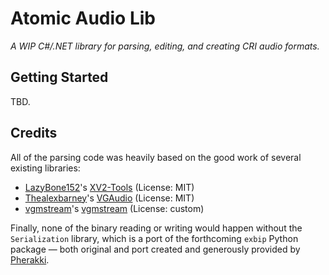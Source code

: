 # Atomic Audio Lib

*A WIP C#/.NET library for parsing, editing, and creating CRI audio formats.*

## Getting Started

TBD.

## Credits

All of the parsing code was heavily based on the good work of several existing libraries:

- [LazyBone152](https://github.com/LazyBone152)'s [XV2-Tools](https://github.com/LazyBone152/XV2-Tools) (License: MIT)
- [Thealexbarney](https://github.com/Thealexbarney)'s [VGAudio](https://github.com/Thealexbarney/VGAudio) (License: MIT)
- [vgmstream](https://github.com/vgmstream)'s [vgmstream](https://github.com/vgmstream/vgmstream) (License: custom)

Finally, none of the binary reading or writing would happen without the `Serialization` library, which is a port of the forthcoming `exbip` Python package — both original and port created and generously provided by [Pherakki](https://github.com/Pherakki).
